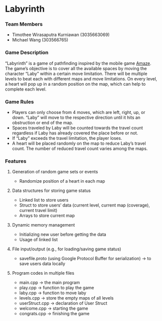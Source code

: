 # Labyrinth

### Team Members

- Timothee Wirasaputra Kurniawan (3035663069)
- Michael Wang (303566765)

### Game Description

“Labyrinth” is a game of pathfinding inspired by the mobile game [Amaze](https://play.google.com/store/apps/details?id=com.crazylabs.amaze.game&hl=en). The game’s objective is to cover all the available spaces by moving the character “Laby” within a certain move limitation. There will be multiple levels to beat each with different maps and move limitations. On every level, a heart will pop up in a random position on the map, which can help to complete each level.

### Game Rules

- Players can only choose from 4 moves, which are left, right, up, or down. “Laby” will move to the respective direction until it hits an obstruction or end of the map.
- Spaces traveled by Laby will be counted towards the travel count regardless if Laby has already covered the place before or not.
- If “Laby” exceeds the travel limitation, the player loses.
- A heart will be placed randomly on the map to reduce Laby’s travel count. The number of reduced travel count varies among the maps.

### Features

1. Generation of random game sets or events

   - Randomize position of a heart in each map

2. Data structures for storing game status

   - Linked list to store users
   - Struct to store users’ data (current level, current map (coverage), current travel limit)
   - Arrays to store current map

3. Dynamic memory management

   - Initializing new user before getting the data
   - Usage of linked list

4. File input/output (e.g., for loading/saving game status)

   - savefile.proto (using Google Protocol Buffer for serialization) → to save users data locally

5. Program codes in multiple files
   - main.cpp → the main program
   - play.cpp → function to play the game
   - laby.cpp → function to move laby
   - levels.cpp → store the empty maps of all levels
   - userStruct.cpp → declaration of User Struct
   - welcome.cpp → starting the game
   - congrats.cpp → finishing the game
